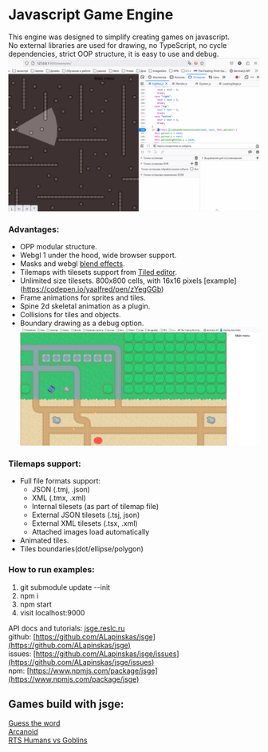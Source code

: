 # Javascript Game Engine

This engine was designed to simplify creating games on javascript. \
No external libraries are used for drawing, no TypeScript, no cycle dependencies, strict OOP structure, it is easy to use and debug. \
![Alt text](Debug.gif?raw=true "Title")

### Advantages:
* OPP modular structure.
* Webgl 1 under the hood, wide browser support.
* Masks and webgl [blend effects](https://developer.mozilla.org/en-US/docs/Web/API/WebGLRenderingContext/blendFunc).
* Tilemaps with tilesets support from [Tiled editor](https://www.mapeditor.org).
* Unlimited size tilesets. 800x800 cells, with 16x16 pixels [example] (https://codepen.io/yaalfred/pen/zYegGGb)
* Frame animations for sprites and tiles.
* Spine 2d skeletal animation as a plugin.
* Collisions for tiles and objects.
* Boundary drawing as a debug option.
![Boundaries draw](boundaries_draw.png?raw=true "Boundaries draw")

### Tilemaps support:
* Full file formats support: 
    - JSON (.tmj, .json)
    - XML (.tmx, .xml)
    - Internal tilesets (as part of tilemap file)
    - External JSON tilesets (.tsj, json)
    - External XML tilesets (.tsx, .xml)
    - Attached images load automatically
* Animated tiles.
* Tiles boundaries(dot/ellipse/polygon)

### How to run examples:
1. git submodule update --init
2. npm i
3. npm start
4. visit localhost:9000

API docs and tutorials: [jsge.reslc.ru](https://jsge.reslc.ru) \
github: [https://github.com/ALapinskas/jsge](https://github.com/ALapinskas/jsge) \
issues: [https://github.com/ALapinskas/jsge/issues](https://github.com/ALapinskas/jsge/issues) \
npm: [https://www.npmjs.com/package/jsge](https://www.npmjs.com/package/jsge) 

## Games build with jsge:
[Guess the word](https://github.com/ALapinskas/guessword) \
[Arcanoid](https://github.com/ALapinskas/arkanoid) \
[RTS Humans vs Goblins](https://github.com/ALapinskas/gh-rts)